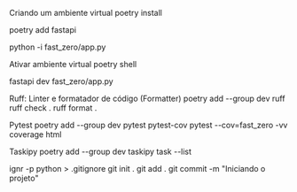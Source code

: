 Criando um ambiente virtual
poetry install

poetry add fastapi

python -i fast_zero/app.py

Ativar ambiente virtual
poetry shell

fastapi dev fast_zero/app.py

Ruff: Linter e formatador de código (Formatter)
poetry add --group dev ruff
ruff check .
ruff format .

Pytest
poetry add --group dev pytest pytest-cov
pytest --cov=fast_zero -vv
coverage html

Taskipy
poetry add --group dev taskipy
task --list

ignr -p python > .gitignore
git init .
git add .
git commit -m "Iniciando o projeto"